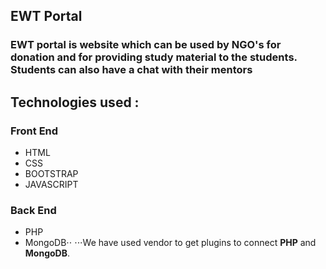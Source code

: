 ## EWT Portal
### EWT portal is website which can be used by NGO's for donation and for providing study material to the students. Students can also have a chat with their mentors

## Technologies used :
  ### Front End
  * HTML
  * CSS
  * BOOTSTRAP
  * JAVASCRIPT
  ### Back End
  * PHP
  * MongoDB⋅⋅
  ⋅⋅⋅We have used vendor to get plugins to connect **PHP** and **MongoDB**.
 